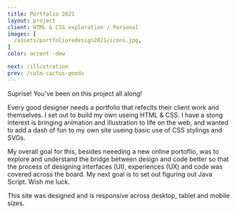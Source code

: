 ```yaml
---
title: Portfolio 2021
layout: project
client: HTML & CSS exploration / Personal
images: [
  /assets/portfolioredesign2021/icons.jpg,
]
color: accent--dew

next: /illustration
prev: /calm-cactus-goods
---
```


Suprise! You've been on this project all along!

Every good designer needs a portfolio that refeclts their client work and themselves. I set out to build my own useing HTML & CSS. I have a stong interest is bringing animation and illustration to life on the web, and wanted to add a dash of fun to my own site useing basic use of CSS stylings and SVGs.

My overall goal for this, besides neeeding a new online portoflio, was to explore and understand the bridge between design and code better so that the process of designing interfaces (UI), experiences (UX) and code was covered across the board. My next goal is to set out figuring out Java Script. Wish me luck.

This site was designed and is responsive across desktop, tablet and mobile sizes.



